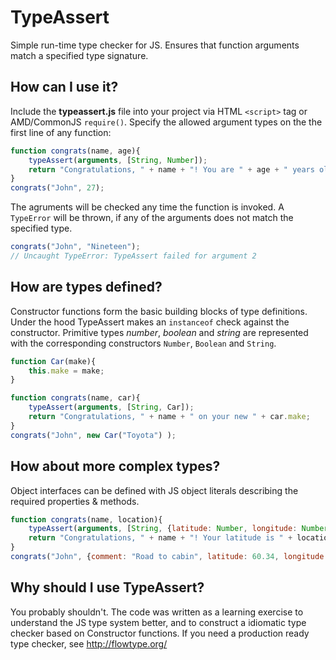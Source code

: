 TypeAssert
==========

Simple run-time type checker for JS. Ensures that function arguments match a specified type signature.

## How can I use it?
Include the **typeassert.js** file into your project via HTML `<script>` tag or AMD/CommonJS `require()`. Specify the allowed argument types on the the first line of any function:

```javascript
function congrats(name, age){
	typeAssert(arguments, [String, Number]);
	return "Congratulations, " + name + "! You are " + age + " years old."; 
}
congrats("John", 27);
```
The agruments will be checked any time the function is invoked. A `TypeError` will be thrown, if any of the arguments does not match the specified type.

```javascript
congrats("John", "Nineteen");
// Uncaught TypeError: TypeAssert failed for argument 2
```

## How are types defined?
Constructor functions form the basic building blocks of type definitions. Under the hood TypeAssert makes an `instanceof` check against the constructor. Primitive types *number*, *boolean* and *string* are represented with the corresponding constructors `Number`, `Boolean` and `String`.

```javascript
function Car(make){
	this.make = make;
}

function congrats(name, car){
	typeAssert(arguments, [String, Car]);
	return "Congratulations, " + name + " on your new " + car.make; 
}
congrats("John", new Car("Toyota") );
```

## How about more complex types?
Object interfaces can be defined with JS object literals describing the required properties & methods.

```javascript
function congrats(name, location){
	typeAssert(arguments, [String, {latitude: Number, longitude: Number}]);
	return "Congratulations, " + name + "! Your latitude is " + location.latitude + " degrees"; 
}
congrats("John", {comment: "Road to cabin", latitude: 60.34, longitude: 24.45});
```

## Why should I use TypeAssert?
You probably shouldn't. The code was written as a learning exercise to understand the JS type system better, and to construct a idiomatic type checker based on Constructor functions. If you need a production ready type checker, see http://flowtype.org/